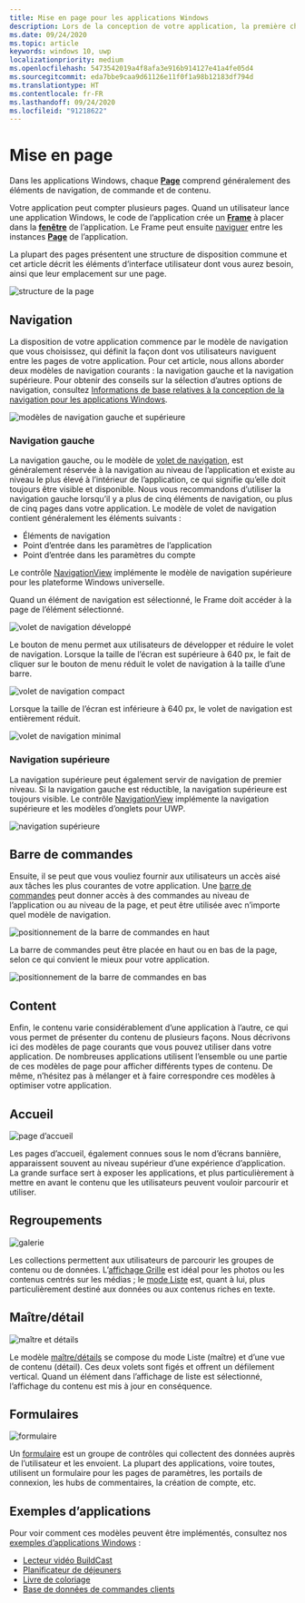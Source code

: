 ```yaml
---
title: Mise en page pour les applications Windows
description: Lors de la conception de votre application, la première chose à prendre en compte est la structure de la disposition. Cet article présente la structure commune des mises en page de base, à savoir les éléments d’interface utilisateur dont vous aurez besoin et leur emplacement sur une page. Dans les applications Windows, chaque page comprend généralement des éléments de navigation, de commande et de contenu.
ms.date: 09/24/2020
ms.topic: article
keywords: windows 10, uwp
localizationpriority: medium
ms.openlocfilehash: 5473542019a4f8afa3e916b914127e41a4fe05d4
ms.sourcegitcommit: eda7bbe9caa9d61126e11f0f1a98b12183df794d
ms.translationtype: HT
ms.contentlocale: fr-FR
ms.lasthandoff: 09/24/2020
ms.locfileid: "91218622"
---
```

# <a name="page-layout"></a>Mise en page

Dans les applications Windows, chaque [**Page**](/uwp/api/Windows.UI.Xaml.Controls.Page) comprend généralement des éléments de navigation, de commande et de contenu. 

Votre application peut compter plusieurs pages. Quand un utilisateur lance une application Windows, le code de l’application crée un [**Frame**](/uwp/api/Windows.UI.Xaml.Controls.Frame) à placer dans la [**fenêtre**](/uwp/api/windows.ui.xaml.window) de l’application. Le Frame peut ensuite [naviguer](../basics/navigate-between-two-pages.md) entre les instances [**Page**](/uwp/api/Windows.UI.Xaml.Controls.Page) de l’application. 

La plupart des pages présentent une structure de disposition commune et cet article décrit les éléments d’interface utilisateur dont vous aurez besoin, ainsi que leur emplacement sur une page. 

![structure de la page](images/page-components.svg)

## <a name="navigation"></a>Navigation
La disposition de votre application commence par le modèle de navigation que vous choisissez, qui définit la façon dont vos utilisateurs naviguent entre les pages de votre application. Pour cet article, nous allons aborder deux modèles de navigation courants : la navigation gauche et la navigation supérieure. Pour obtenir des conseils sur la sélection d’autres options de navigation, consultez [Informations de base relatives à la conception de la navigation pour les applications Windows](../basics/navigation-basics.md).

![modèles de navigation gauche et supérieure](images/top-left-nav.svg)

### <a name="left-nav"></a>Navigation gauche
La navigation gauche, ou le modèle de [volet de navigation](../controls-and-patterns/navigationview.md), est généralement réservée à la navigation au niveau de l’application et existe au niveau le plus élevé à l’intérieur de l’application, ce qui signifie qu’elle doit toujours être visible et disponible. Nous vous recommandons d’utiliser la navigation gauche lorsqu’il y a plus de cinq éléments de navigation, ou plus de cinq pages dans votre application. Le modèle de volet de navigation contient généralement les éléments suivants :
- Éléments de navigation
- Point d’entrée dans les paramètres de l’application
- Point d’entrée dans les paramètres du compte

Le contrôle [NavigationView](/uwp/api/windows.ui.xaml.controls.navigationview) implémente le modèle de navigation supérieure pour les plateforme Windows universelle.

Quand un élément de navigation est sélectionné, le Frame doit accéder à la page de l’élément sélectionné.

![volet de navigation développé](images/navview-expanded.svg)

Le bouton de menu permet aux utilisateurs de développer et réduire le volet de navigation. Lorsque la taille de l’écran est supérieure à 640 px, le fait de cliquer sur le bouton de menu réduit le volet de navigation à la taille d’une barre.

![volet de navigation compact](images/navview-compact.svg)

Lorsque la taille de l’écran est inférieure à 640 px, le volet de navigation est entièrement réduit.

![volet de navigation minimal](images/navview-minimal.svg)

### <a name="top-nav"></a>Navigation supérieure

La navigation supérieure peut également servir de navigation de premier niveau. Si la navigation gauche est réductible, la navigation supérieure est toujours visible. Le contrôle [NavigationView](../controls-and-patterns/navigationview.md) implémente la navigation supérieure et les modèles d’onglets pour UWP.

![navigation supérieure](images/pivot-large.svg)

## <a name="command-bar"></a>Barre de commandes

Ensuite, il se peut que vous vouliez fournir aux utilisateurs un accès aisé aux tâches les plus courantes de votre application. Une [barre de commandes](../controls-and-patterns/app-bars.md) peut donner accès à des commandes au niveau de l’application ou au niveau de la page, et peut être utilisée avec n’importe quel modèle de navigation.

![positionnement de la barre de commandes en haut ](images/app-bar-desktop.svg)

La barre de commandes peut être placée en haut ou en bas de la page, selon ce qui convient le mieux pour votre application.

![positionnement de la barre de commandes en bas](images/app-bar-mobile.svg)

## <a name="content"></a>Content

Enfin, le contenu varie considérablement d’une application à l’autre, ce qui vous permet de présenter du contenu de plusieurs façons. Nous décrivons ici des modèles de page courants que vous pouvez utiliser dans votre application. De nombreuses applications utilisent l’ensemble ou une partie de ces modèles de page pour afficher différents types de contenu. De même, n’hésitez pas à mélanger et à faire correspondre ces modèles à optimiser votre application.

## <a name="landing"></a>Accueil

![page d’accueil](images/hero-screen.svg)

Les pages d’accueil, également connues sous le nom d’écrans bannière, apparaissent souvent au niveau supérieur d’une expérience d’application. La grande surface sert à exposer les applications, et plus particulièrement à mettre en avant le contenu que les utilisateurs peuvent vouloir parcourir et utiliser.

## <a name="collections"></a>Regroupements

![galerie](images/gridview.svg)

Les collections permettent aux utilisateurs de parcourir les groupes de contenu ou de données. L’[affichage Grille](../controls-and-patterns/item-templates-gridview.md) est idéal pour les photos ou les contenus centrés sur les médias ; le [mode Liste](../controls-and-patterns/item-templates-listview.md) est, quant à lui, plus particulièrement destiné aux données ou aux contenus riches en texte.

## <a name="masterdetail"></a>Maître/détail

![maître et détails](images/master-detail.svg)

Le modèle [maître/détails](../controls-and-patterns/master-details.md) se compose du mode Liste (maître) et d’une vue de contenu (détail). Ces deux volets sont figés et offrent un défilement vertical. Quand un élément dans l’affichage de liste est sélectionné, l’affichage du contenu est mis à jour en conséquence. 

## <a name="forms"></a>Formulaires
![formulaire](images/form.svg)

Un [formulaire](../controls-and-patterns/forms.md) est un groupe de contrôles qui collectent des données auprès de l’utilisateur et les envoient. La plupart des applications, voire toutes, utilisent un formulaire pour les pages de paramètres, les portails de connexion, les hubs de commentaires, la création de compte, etc. 

## <a name="sample-apps"></a>Exemples d’applications
Pour voir comment ces modèles peuvent être implémentés, consultez nos [exemples d’applications Windows](https://developer.microsoft.com/windows/samples) :
- [Lecteur vidéo BuildCast](https://github.com/Microsoft/BuildCast)
- [Planificateur de déjeuners](https://github.com/Microsoft/Windows-appsample-lunch-scheduler)
- [Livre de coloriage](https://github.com/Microsoft/Windows-appsample-coloringbook)
- [Base de données de commandes clients](https://github.com/Microsoft/Windows-appsample-customers-orders-database)

